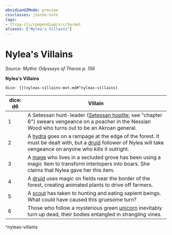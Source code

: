 ```yaml
---
obsidianUIMode: preview
cssclasses: json5e-note
tags:
- ttrpg-cli/compendium/src/5e/mot
aliases: ["Nylea's Villains"]
---
```

# Nylea's Villains
*Source: Mythic Odysseys of Theros p. 156* 

**Nylea's Villains**

`dice: [](nyleas-villains-mot.md#^nyleas-villains)`

| dice: d6 | Villain |
|----------|---------|
| 1 | A Setessan hunt-leader ([Setessan hoplite](setessan-hoplite-mot.md); see "chapter 6") swears vengeance on a poacher in the Nessian Wood who turns out to be an Akroan general. |
| 2 | A [hydra](hydra.md) goes on a rampage at the edge of the forest. It must be dealt with, but a [druid](druid.md) follower of Nylea will take vengeance on anyone who kills it outright. |
| 3 | A [mage](mage-xmm.md) who lives in a secluded grove has been using a magic item to transform interlopers into boars. She claims that Nylea gave her this item. |
| 4 | A [druid](druid.md) uses magic on fields near the border of the forest, creating animated plants to drive off farmers. |
| 5 | A [scout](scout.md) has taken to hunting and eating sapient beings. What could have caused this gruesome turn? |
| 6 | Those who follow a mysterious green [unicorn](unicorn.md) inevitably turn up dead, their bodies entangled in strangling vines. |
^nyleas-villains